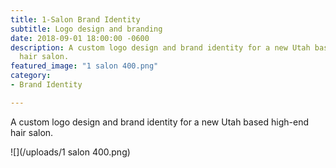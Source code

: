 ```yaml
---
title: 1-Salon Brand Identity
subtitle: Logo design and branding
date: 2018-09-01 18:00:00 -0600
description: A custom logo design and brand identity for a new Utah based high-end
  hair salon.
featured_image: "1 salon 400.png"
category:
- Brand Identity

---
```

A custom logo design and brand identity for a new Utah based high-end hair salon.

![](/uploads/1 salon 400.png)